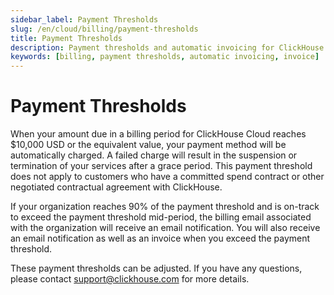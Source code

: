 ```yaml
---
sidebar_label: Payment Thresholds
slug: /en/cloud/billing/payment-thresholds
title: Payment Thresholds
description: Payment thresholds and automatic invoicing for ClickHouse Cloud.
keywords: [billing, payment thresholds, automatic invoicing, invoice]
---
```


# Payment Thresholds

When your amount due in a billing period for ClickHouse Cloud reaches $10,000 USD or the equivalent value, your payment method will be automatically charged. A failed charge will result in the suspension or termination of your services after a grace period. This payment threshold does not apply to customers who have a committed spend contract or other negotiated contractual agreement with ClickHouse.

If your organization reaches 90% of the payment threshold and is on-track to exceed the payment threshold mid-period, the billing email associated with the organization will receive an email notification. You will also receive an email notification as well as an invoice when you exceed the payment threshold.

These payment thresholds can be adjusted. If you have any questions, please contact support@clickhouse.com for more details.
